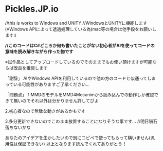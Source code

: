 # Pickles.JP.io
//this is works to Windows and UNITY //WindowsとUNITYに機能します(※Windows APIによって透過処理している為)mac等の場合は他手段をお願いします:⁠(

**//このコードはC#どころか何も書いたことがない初心者がAIを使ってコードの意味を読み解きながら作った物です**

※試作品としてアップロードしているのでそのままでもお使い頂けますが可能ならば改良を推奨します



「謝辞」
AIやWindows APIを利用しているので他の方のコードと似通ってしまっている可能性がありますご了承ください…

「問題点」
1.MMDのモデルをMMD4Mecanimから読み込んでの動作しか確認できて無いのでそれ以外は分かりません許してぴよ

2.初心者なので無駄な動きがあるかもです

3.多分更新できないのでこのまま放置することになりそうな事です… //明日隕石落ちないかな

あなたのアイデアを生かしたいので別にコピペで使ってもらって構いません(汎用性は保証できない)
以上となります読んでくれてありがとう！
